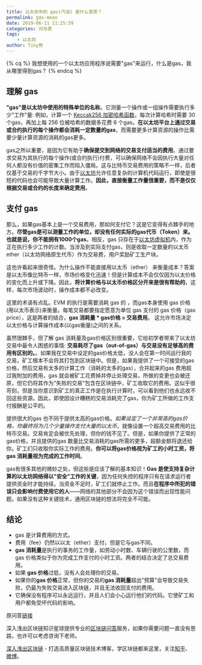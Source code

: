 ```yaml
---
title: 以太坊中的 gas(汽油) 是什么意思？
permalink: gas-mean
date: 2019-06-11 11:25:59
categories: 问与答
tags: 
    - 以太坊
author: Tiny熊
---
```


{% cq %}
我想使用的一个以太坊应用程序说需要"gas"来运行，什么是gas，我从哪里得到gas？
{% endcq %}

<!-- more -->

## 理解 gas

**"gas"是以太坊中使用的特殊单位的名称**。它测量一个操作或一组操作需要执行多少"工作"量: 例如，计算一个 [Keccak256 加密哈希函数](https://learnblockchain.cn/docs/solidity/units-and-global-variables.html？#index-5)，每次计算哈希时需要 30 个gas，再加上每 256 位被哈希的数据多花费 6 个gas。**在以太坊平台上通过交易或合约执行的每个操作都会消耗一定数量的gas**，而需要更多计算资源的操作比需要少量计算资源的消耗的gas更多。

gas之所以重要，是因为它有助于**确保提交到网络的交易支付适当的费用**。通过要求交易为其执行的每个操作(或合约执行)付费，可以确保网络不会因执行大量对任何人都没有价值的密集工作而陷入僵局。这与比特币交易费用的策略不一样，后者仅基于交易的千字节大小。由于[以太坊](https://learnblockchain.cn/2017/11/20/whatiseth/)允许任意复杂的计算机代码运行，即使是很短的代码也会可能导致大量计算工作。**因此，直接衡量工作量很重要，而不是仅仅根据交易或合约的长度来确定费用**。

## 支付 gas 

那么，如果gas基本上是一个交易费用，那如何支付它？这是它变得有点棘手的地方。**尽管gas是可以测量工作的单位，却没有任何实际的gas代币（Token）来。也就是说，你不能拥有1000个gas**。相反，gas 只存在于[以太坊虚拟机](https://learnblockchain.cn/2019/04/09/easy-evm/)内，作为正在执行多少工作的计数。当涉及到实际支付gas，则是收取一定数量的以太币 ether（以太坊网络原生代币）作为交易费，用户奖励矿工生产块。

这也许看起来很奇怪。为什么操作不能直接用以太币（ether） 来衡量成本？答案是以太币像比特币一样，市场价格变化迅速！但是计算成本不会仅仅因为以太价格的变化而上升或下降。因此，**将计算价格与以太币价格区分开来是很有帮助的**，这样，每次市场波动时，操作成本都不必改变。

这里的术语有点乱。EVM 的执行是需要消耗 gas 的 ，而gas本身使用 gas 价格(用以太币表示)来衡量。每笔交易都要指定愿意为单位 gas 支付的 gas 价格（gas price），这是两者的结合，**gas 消耗量 * gas价格 = 交易费用**。 这允许市场决定以太价格与计算操作成本(以gas衡量)之间的关系。

虽然很棘手，但了解 gas 消耗量及gas价格区别很重要，它给初学者带来了以太坊交易中最令人困惑的事情: **交易耗尽了gas（out-of-gas）与交易没有足够高的费用有区别的。**。如果我在交易中设定的gas价格太低，没人会在第一时间运行我的交易，矿工根本不会将其打包到区块链中。但是，如果我提供了一个可接受的gas 价格，然后交易有太多的计算工作（消耗的太多的gas），合并起来的gas 费用超过我附加的费用，gas 就会被矿工花费掉并停止处理交易，所做的变更也会被还原，但它仍将其作为"失败的交易"包含在区块链中，矿工收取它的费用。这似乎很苛刻，但是当你意识到矿工的真正工作是在执行计算时，可以看到他们也永远收不回这些资源。因此，即使因设计糟糕的交易消耗完了gas，你为矿工所做的工作支付报酬是公平的。

提供很大的gas 也不同于提供太高的gas价格。*如果设定了一个非常高的gas价格，你最终将为几个少量操作支付大量的以太币*，就像设置一个超高交易费用的比特币交易。交易肯定会被优先处理，但你的钱不见了。但是，如果你提供了正常的gas价格，并且提供的gas 数量比交易消耗的gas所需的更多，超额金额将退还给你。矿工们只收取你实际工作的费用。**你可以将gas价格视为矿工的小时工资，将gas 消耗量视为完成的工作时间**。

gas有很多其他的微妙之处，但这些是应该了解的基本知识！**Gas 是使支持复杂计算的以太坊网络得以"安全"工作的关键**，因为任何失控的程序只有在请求运行者提供资金时才能持续。当资金不足时，矿工们就停止工作。而且**在程序中所犯的错误只会影响付费使用它的人**——网络的其他部分不会因为这个错误而出现性能问题。如果没有这种关键技术，通用区块链的想法将完全不可能。

## 结论

* gas 是计算费用的方式。
* 费用（fee）仍然以以太（ether）支付，但是它与gas不同。
* **gas 消耗量**是执行的事务的工作量，如劳动小时数、车辆行驶的公里数，而gas 价格类似于你为完成工作支付的小时工资。两者的结合决定了总交易费用。
* 如果 **gas 价格**过低，没有人会处理你的交易。
* 如果你的**gas 价格**正常，但你的交易的**gas 消耗量**超出"预算"会导致交易失败，仍最为失败交易进入区块链，并且无法收回支付的费用。
* 它确保没有程序可以永远运行，并且人们会小心运行他们的代码。它使矿工和用户都免受坏代码的影响。

原问答[链接](https://ethereum.stackexchange.com/questions/3/what-is-meant-by-the-term-gas)

深入浅出区块链知识星球提供专业的[区块链问答](https://learnblockchain.cn/2019/01/12/about-qa/)服务，如果你需要问题一直没有思路，也许可以考虑咨询下老师。

[深入浅出区块链](https://learnblockchain.cn/) - 打造高质量区块链技术博客，学区块链都来这里，关注[知乎](https://www.zhihu.com/people/xiong-li-bing/activities)、[微博](https://weibo.com/517623789)。
